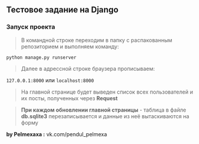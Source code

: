 
## Тестовое задание на Django

### Запуск проекта

> В командной строке переходим в папку с распакованным репозиторием и выполняем команду:

``python manage.py runserver``


> Далее в адрессной строке браузера прописываем:

``127.0.0.1:8000`` или ``localhost:8000``

> На главной странице будет выведен список всех пользователей и их посты, полученных через **Request**

> **При каждом обновлении главной страницы** - таблица в файле **db.sqlite3** перезаписывается и данные из неё вытаскиваются на форму

**by Pelmexaxa :** vk.com/pendul_pelmexa
